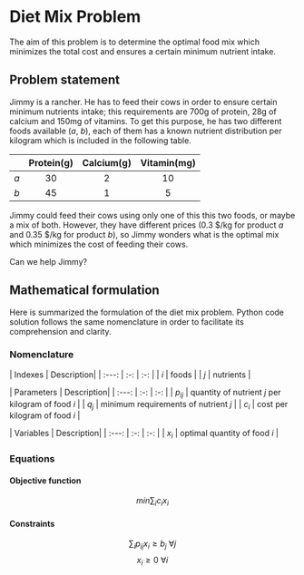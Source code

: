 # Diet Mix Problem

The aim of this problem is to determine the optimal food mix which minimizes the total cost and ensures a certain minimum nutrient intake.

## Problem statement

Jimmy is a rancher. He has to feed their cows in order to ensure certain minimum nutrients intake; this requirements are 700g of protein, 28g of calcium and 150mg of vitamins. To get this purpose, he has two different foods available (*a*, *b*), each of them has a known nutrient distribution per kilogram which is included in the following table.

|       | Protein(g) | Calcium(g) | Vitamin(mg) |
| ----- | :--------: | :--------: |:-----------:|
|  *a*  |      30    |      2     |      10     |
|  *b*  |      45    |      1     |      5      |

Jimmy could feed their cows using only one of this this two foods, or maybe a mix of both. However, they have different prices (0.3 $/kg for product *a* and 0.35 $/kg for product *b*), so Jimmy wonders what is the optimal mix which minimizes the cost of feeding their cows.

Can we help Jimmy?

## Mathematical formulation

Here is summarized the formulation of the diet mix problem. Python code solution follows the same nomenclature in order to facilitate its comprehension and clarity.

### Nomenclature

| Indexes | Description|
| :---: | :-: | :-: |
|  *i*  | foods |
|  *j*  | nutrients |
&nbsp;

| Parameters | Description|
| :---: | :-: | :-: |
|  $p_{ij}$ | quantity of nutrient *j* per kilogram of food *i* |
|  $q_j$ | minimum requirements of nutrient *j* |
|  $c_i$ | cost per kilogram of food *i* |
&nbsp;

| Variables | Description|
| :---: | :-: | :-: |
|  $x_i$ | optimal quantity of food *i* |

### Equations

#### Objective function
$$min \sum_i c_i x_i$$
#### Constraints
$$\sum_i p_{ij} x_i \geq b_j\ \forall j$$
$$x_i \geq 0\ \forall i$$
